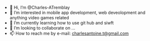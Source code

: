- 👋 Hi, I’m @Charles-ATremblay
- 👀 I’m interested in mobile app development, web deveolopment and anything video games related
- 🌱 I’m currently learning how to use git hub and siwft
- 💞️ I’m looking to collaborate on ...
- 📫 How to reach me by e-mail: charlesantoine.t@gmail.com

<!---
Charles-ATremblay/Charles-ATremblay is a ✨ special ✨ repository because its `README.md` (this file) appears on your GitHub profile.
You can click the Preview link to take a look at your changes.
--->
